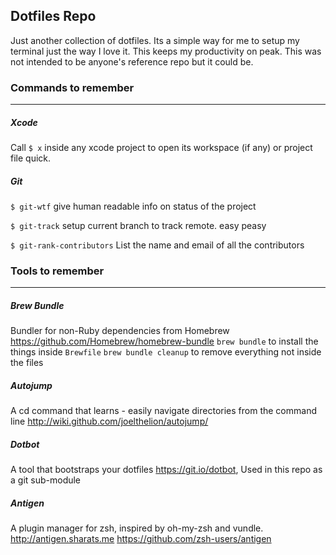 ## Dotfiles Repo
Just another collection of dotfiles. Its a simple way for me to setup my terminal just the way I love it. This keeps my productivity on peak. This was not intended to be anyone's reference repo but it could be.

### Commands to remember
---

##### Xcode
Call `$ x` inside any xcode project to open its workspace (if any) or project file quick.


##### Git
`$ git-wtf` give human readable info on status of the project

`$ git-track` setup current branch to track remote. easy peasy

`$ git-rank-contributors` List the name and email of all the contributors

### Tools to remember
---

##### Brew Bundle
Bundler for non-Ruby dependencies from Homebrew https://github.com/Homebrew/homebrew-bundle
`brew bundle` to install the things inside `Brewfile`
`brew bundle cleanup` to remove everything not inside the files

##### Autojump
A cd command that learns - easily navigate directories from the command line http://wiki.github.com/joelthelion/autojump/

##### Dotbot
A tool that bootstraps your dotfiles https://git.io/dotbot, Used in this repo as a git sub-module

##### Antigen
A plugin manager for zsh, inspired by oh-my-zsh and vundle. http://antigen.sharats.me
https://github.com/zsh-users/antigen